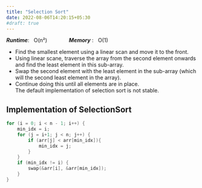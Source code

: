 ```yaml
---
title: "Selection Sort"
date: 2022-08-06T14:20:15+05:30
#draft: true
---
```

***Runtime***: &nbsp; O(n²) &emsp; &emsp; &emsp; ***Memory*** : &nbsp; O(1)

* Find the smallest element using a linear scan and move it to the front.
* Using linear scane, traverse the array from the second element onwards and find the least element in this sub-array.
* Swap the second element with the least element in the sub-array (which will the second least element in the array). 
* Continue doing this until all elements are in place.  
The default implementation of selection sort is not stable.
## Implementation of SelectionSort 
```C
for (i = 0; i < n - 1; i++) {
	min_idx = i;
	for (j = i+1; j < n; j++) {
		if (arr[j] < arr[min_idx]){
			min_idx = j;
		}
	}
	if (min_idx != i) {
		swap(&arr[i], &arr[min_idx]);
	}
}
```